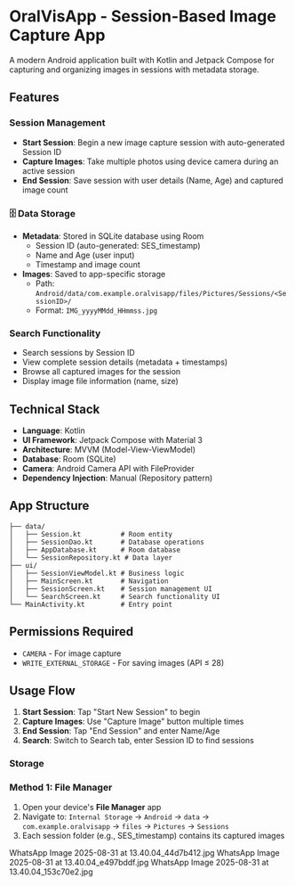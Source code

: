 # OralVisApp - Session-Based Image Capture App

A modern Android application built with Kotlin and Jetpack Compose for capturing and organizing
images in sessions with metadata storage.

## Features

###  Session Management

- **Start Session**: Begin a new image capture session with auto-generated Session ID
- **Capture Images**: Take multiple photos using device camera during an active session
- **End Session**: Save session with user details (Name, Age) and captured image count

### 🗄 Data Storage

- **Metadata**: Stored in SQLite database using Room
    - Session ID (auto-generated: SES_timestamp)
    - Name and Age (user input)
    - Timestamp and image count
- **Images**: Saved to app-specific storage
    - Path: `Android/data/com.example.oralvisapp/files/Pictures/Sessions/<SessionID>/`
    - Format: `IMG_yyyyMMdd_HHmmss.jpg`

###  Search Functionality

- Search sessions by Session ID
- View complete session details (metadata + timestamps)
- Browse all captured images for the session
- Display image file information (name, size)

## Technical Stack

- **Language**: Kotlin
- **UI Framework**: Jetpack Compose with Material 3
- **Architecture**: MVVM (Model-View-ViewModel)
- **Database**: Room (SQLite)
- **Camera**: Android Camera API with FileProvider
- **Dependency Injection**: Manual (Repository pattern)

## App Structure

```
├── data/
│   ├── Session.kt          # Room entity
│   ├── SessionDao.kt       # Database operations
│   ├── AppDatabase.kt      # Room database
│   └── SessionRepository.kt # Data layer
├── ui/
│   ├── SessionViewModel.kt # Business logic
│   ├── MainScreen.kt       # Navigation
│   ├── SessionScreen.kt    # Session management UI
│   └── SearchScreen.kt     # Search functionality UI
└── MainActivity.kt         # Entry point
```

## Permissions Required

- `CAMERA` - For image capture
- `WRITE_EXTERNAL_STORAGE` - For saving images (API ≤ 28)

## Usage Flow

1. **Start Session**: Tap "Start New Session" to begin
2. **Capture Images**: Use "Capture Image" button multiple times
3. **End Session**: Tap "End Session" and enter Name/Age
4. **Search**: Switch to Search tab, enter Session ID to find sessions

### Storage 
### Method 1: File Manager

1. Open your device's **File Manager** app
2. Navigate to: `Internal Storage` → `Android` → `data` → `com.example.oralvisapp` → `files` →
   `Pictures` → `Sessions`
3. Each session folder (e.g., SES_timestamp) contains its captured images

WhatsApp Image 2025-08-31 at 13.40.04_44d7b412.jpg
WhatsApp Image 2025-08-31 at 13.40.04_e497bddf.jpg
WhatsApp Image 2025-08-31 at 13.40.04_153c70e2.jpg


